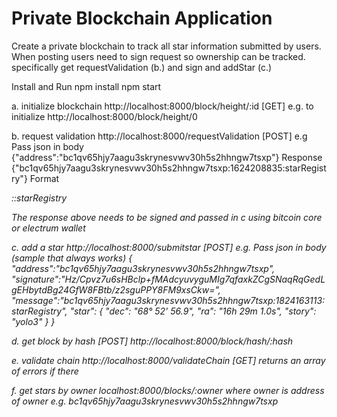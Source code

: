 # Private Blockchain Application

Create a private blockchain to track all star information submitted by users. When posting users need to sign request so ownership can be tracked. specifically get requestValidation (b.) and sign and addStar (c.)


Install and Run
npm install
npm start

a. initialize blockchain
http://localhost:8000/block/height/:id [GET]
e.g. to initialize
http://localhost:8000/block/height/0

b. request validation
http://localhost:8000/requestValidation [POST]
e.g Pass json in body
{"address":"bc1qv65hjy7aagu3skrynesvwv30h5s2hhngw7tsxp"}
Response
{"bc1qv65hjy7aagu3skrynesvwv30h5s2hhngw7tsxp:1624208835:starRegistry"}
Format <address>:<timestamp>:starRegistry

The response above needs to be signed and passed in c using bitcoin core or electrum wallet

c. add a star
http://localhost:8000/submitstar [POST]
e.g. Pass json in body (sample that always works)
{
    "address":"bc1qv65hjy7aagu3skrynesvwv30h5s2hhngw7tsxp",
    "signature":"Hz/Cpvz7u6sHBclp+fMAdcyuvyguMIg7qfaxkZCgSNaqRqGedLgEHbytdBg24GfW8FBtb/z2sguPPY8FM9xsCkw=",
    "message":"bc1qv65hjy7aagu3skrynesvwv30h5s2hhngw7tsxp:1824163113:starRegistry",
    "star": {
        "dec": "68° 52' 56.9",
        "ra": "16h 29m 1.0s",
        "story": "yolo3"
	}
}

d. get block by hash [POST]
http://localhost:8000/block/hash/:hash

e. validate chain
http://localhost:8000/validateChain [GET]
returns an array of errors if there

f. get stars by owner
localhost:8000/blocks/:owner
where owner is address of owner e.g. bc1qv65hjy7aagu3skrynesvwv30h5s2hhngw7tsxp
